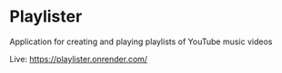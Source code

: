 # Playlister
Application for creating and playing playlists of YouTube music videos

Live: https://playlister.onrender.com/
